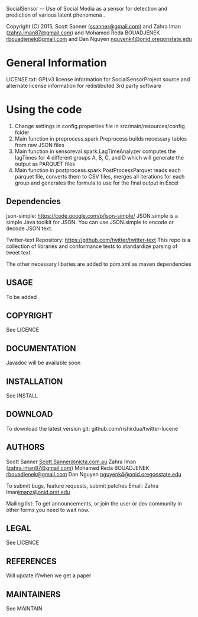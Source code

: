 SocialSensor -- Use of Social Media as a sensor for detection and prediction of various latent phenomena .

Copyright (C) 2015, Scott Sanner (ssanner@gmail.com) and
                    Zahra Iman (zahra.iman87@gmail.com) and Mohamed Reda BOUADJENEK <rbouadjenek@gmail.com> and Dan Nguyen <nguyenk4@onid.oregonstate.edu>


General Information
===================

LICENSE.txt:  GPLv3 license information for SocialSensorProject source and alternate
              license information for redistibuted 3rd party software

Using the code
===================
1. Change settings in config.properties file in src/main/resources/config folder
2. Main function in preprocess.spark.Preprocess builds necessary tables from raw JSON files
3. Main function in sensoreval.spark.LagTimeAnalyzer computes the lagTimes for 4 different groups A, B, C, and D which will generate the output as PARQUET files
4. Main function in postprocess.spark.PostProcessParquet reads each parquet file, converts them to CSV files, merges all iterations for each group and generates the formula to use for the final output in Excel

Dependencies
------------
json-simple: https://code.google.com/p/json-simple/
JSON.simple is a simple Java toolkit for JSON. You can use JSON.simple to encode or decode JSON text.

Twitter-text Repository: https://github.com/twitter/twitter-text
This repo is a collection of libraries and conformance tests to standardize parsing of tweet text

The other necessary libaries are added to pom.xml as maven dependencies

USAGE
-----
To be added


COPYRIGHT
---------
See LICENCE


DOCUMENTATION
-------------
Javadoc will be available soon


INSTALLATION
------------
See INSTALL


DOWNLOAD
--------
To download the latest version
git: github.com/rishirdua/twitter-lucene

AUTHORS
-------
Scott Sanner <Scott.Sanner@nicta.com.au>
Zahra Iman (zahra.iman87@gmail.com)
Mohamed Reda BOUADJENEK <rbouadjenek@gmail.com>
Dan Nguyen <nguyenk4@onid.oregonstate.edu>

To submit bugs, feature requests, submit patches
Email: Zahra Iman<imanz@onid.orst.edu>

Mailing list:
To get announcements, or join the user or dev community in other forms you need to wait now.


LEGAL
-----
See LICENCE


REFERENCES
----------
Will update if/when we get a paper

MAINTAINERS
-----------
See MAINTAIN
